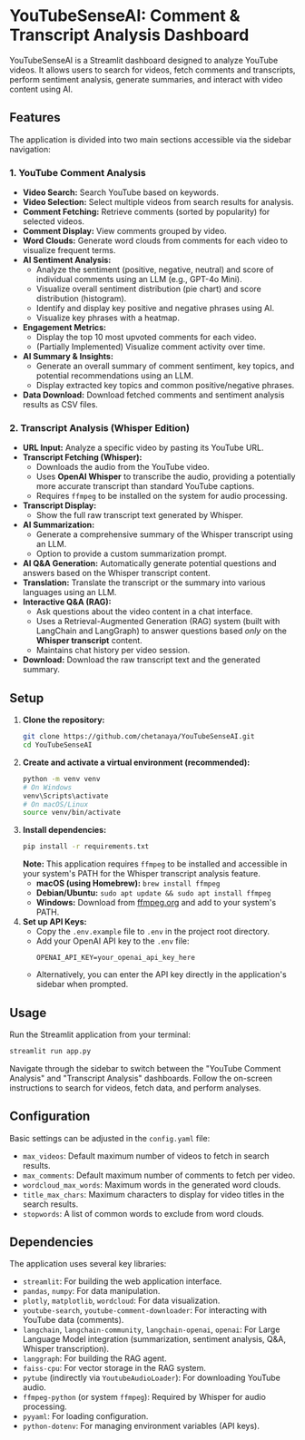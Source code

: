 # YouTubeSenseAI: Comment & Transcript Analysis Dashboard

YouTubeSenseAI is a Streamlit dashboard designed to analyze YouTube videos. It allows users to search for videos, fetch comments and transcripts, perform sentiment analysis, generate summaries, and interact with video content using AI.

## Features

The application is divided into two main sections accessible via the sidebar navigation:

### 1. YouTube Comment Analysis

*   **Video Search:** Search YouTube based on keywords.
*   **Video Selection:** Select multiple videos from search results for analysis.
*   **Comment Fetching:** Retrieve comments (sorted by popularity) for selected videos.
*   **Comment Display:** View comments grouped by video.
*   **Word Clouds:** Generate word clouds from comments for each video to visualize frequent terms.
*   **AI Sentiment Analysis:**
    *   Analyze the sentiment (positive, negative, neutral) and score of individual comments using an LLM (e.g., GPT-4o Mini).
    *   Visualize overall sentiment distribution (pie chart) and score distribution (histogram).
    *   Identify and display key positive and negative phrases using AI.
    *   Visualize key phrases with a heatmap.
*   **Engagement Metrics:**
    *   Display the top 10 most upvoted comments for each video.
    *   (Partially Implemented) Visualize comment activity over time.
*   **AI Summary & Insights:**
    *   Generate an overall summary of comment sentiment, key topics, and potential recommendations using an LLM.
    *   Display extracted key topics and common positive/negative phrases.
*   **Data Download:** Download fetched comments and sentiment analysis results as CSV files.

### 2. Transcript Analysis (Whisper Edition)

*   **URL Input:** Analyze a specific video by pasting its YouTube URL.
*   **Transcript Fetching (Whisper):**
    *   Downloads the audio from the YouTube video.
    *   Uses **OpenAI Whisper** to transcribe the audio, providing a potentially more accurate transcript than standard YouTube captions.
    *   Requires `ffmpeg` to be installed on the system for audio processing.
*   **Transcript Display:**
    *   Show the full raw transcript text generated by Whisper.
*   **AI Summarization:**
    *   Generate a comprehensive summary of the Whisper transcript using an LLM.
    *   Option to provide a custom summarization prompt.
*   **AI Q&A Generation:** Automatically generate potential questions and answers based on the Whisper transcript content.
*   **Translation:** Translate the transcript or the summary into various languages using an LLM.
*   **Interactive Q&A (RAG):**
    *   Ask questions about the video content in a chat interface.
    *   Uses a Retrieval-Augmented Generation (RAG) system (built with LangChain and LangGraph) to answer questions based *only* on the **Whisper transcript** content.
    *   Maintains chat history per video session.
*   **Download:** Download the raw transcript text and the generated summary.

## Setup

1.  **Clone the repository:**
    ```bash
    git clone https://github.com/chetanaya/YouTubeSenseAI.git
    cd YouTubeSenseAI
    ```
2.  **Create and activate a virtual environment (recommended):**
    ```bash
    python -m venv venv
    # On Windows
    venv\Scripts\activate
    # On macOS/Linux
    source venv/bin/activate
    ```
3.  **Install dependencies:**
    ```bash
    pip install -r requirements.txt
    ```
    **Note:** This application requires `ffmpeg` to be installed and accessible in your system's PATH for the Whisper transcript analysis feature.
    *   **macOS (using Homebrew):** `brew install ffmpeg`
    *   **Debian/Ubuntu:** `sudo apt update && sudo apt install ffmpeg`
    *   **Windows:** Download from [ffmpeg.org](https://ffmpeg.org/download.html) and add to your system's PATH.
4.  **Set up API Keys:**
    *   Copy the `.env.example` file to `.env` in the project root directory.
    *   Add your OpenAI API key to the `.env` file:
        ```
        OPENAI_API_KEY=your_openai_api_key_here
        ```
    *   Alternatively, you can enter the API key directly in the application's sidebar when prompted.

## Usage

Run the Streamlit application from your terminal:

```bash
streamlit run app.py
```

Navigate through the sidebar to switch between the "YouTube Comment Analysis" and "Transcript Analysis" dashboards. Follow the on-screen instructions to search for videos, fetch data, and perform analyses.

## Configuration

Basic settings can be adjusted in the `config.yaml` file:

*   `max_videos`: Default maximum number of videos to fetch in search results.
*   `max_comments`: Default maximum number of comments to fetch per video.
*   `wordcloud_max_words`: Maximum words in the generated word clouds.
*   `title_max_chars`: Maximum characters to display for video titles in the search results.
*   `stopwords`: A list of common words to exclude from word clouds.

## Dependencies

The application uses several key libraries:

*   `streamlit`: For building the web application interface.
*   `pandas`, `numpy`: For data manipulation.
*   `plotly`, `matplotlib`, `wordcloud`: For data visualization.
*   `youtube-search`, `youtube-comment-downloader`: For interacting with YouTube data (comments).
*   `langchain`, `langchain-community`, `langchain-openai`, `openai`: For Large Language Model integration (summarization, sentiment analysis, Q&A, Whisper transcription).
*   `langgraph`: For building the RAG agent.
*   `faiss-cpu`: For vector storage in the RAG system.
*   `pytube` (indirectly via `YoutubeAudioLoader`): For downloading YouTube audio.
*   `ffmpeg-python` (or system `ffmpeg`): Required by Whisper for audio processing.
*   `pyyaml`: For loading configuration.
*   `python-dotenv`: For managing environment variables (API keys).

